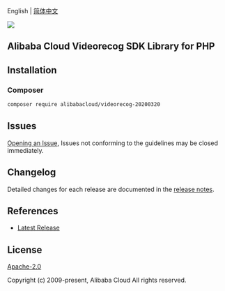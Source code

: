 English | [简体中文](README-CN.md)

![](https://aliyunsdk-pages.alicdn.com/icons/AlibabaCloud.svg)

## Alibaba Cloud Videorecog SDK Library for PHP

## Installation

### Composer

```bash
composer require alibabacloud/videorecog-20200320
```

## Issues

[Opening an Issue](https://github.com/aliyun/alibabacloud-sdk/issues/new), Issues not conforming to the guidelines may be closed immediately.

## Changelog

Detailed changes for each release are documented in the [release notes](./ChangeLog.txt).

## References

* [Latest Release](https://github.com/aliyun/alibabacloud-sdk)

## License

[Apache-2.0](http://www.apache.org/licenses/LICENSE-2.0)

Copyright (c) 2009-present, Alibaba Cloud All rights reserved.
